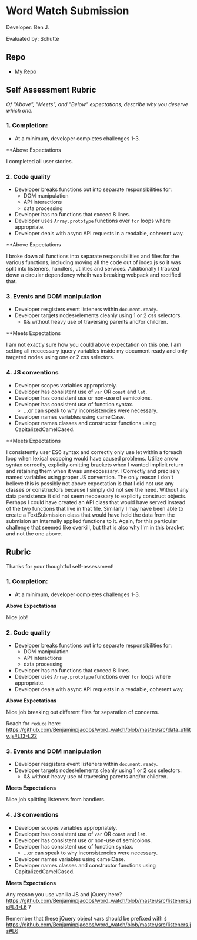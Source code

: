 # Word Watch Submission

Developer: Ben J.

Evaluated by: Schutte

## Repo

* [My Repo](https://github.com/Benjaminpjacobs/word_watch)

## Self Assessment Rubric

*Of "Above", "Meets", and "Below" expectations, describe why you deserve which one.*

### 1. Completion:
  * At a minimum, developer completes challenges 1-3.

**Above Expectations

I completed all user stories.

### 2. Code quality
  * Developer breaks functions out into separate responsibilities for:
    * DOM manipulation
    * API interactions
    * data processing
  * Developer has no functions that exceed 8 lines.
  * Developer uses `Array.prototype` functions over `for` loops where appropriate.
  * Developer deals with async API requests in a readable, coherent way.

**Above Expectations

I broke down all functions into separate responsibilities and files for the various functions, including moving all the code out of index.js so it was split into listeners, handlers, utilities and services. Additionally I tracked down a circular dependency whcih was breaking webpack and rectified that.

### 3. Events and DOM manipulation
  * Developer resgisters event listeners within `document.ready`.
  * Developer targets nodes/elements cleanly using 1 or 2 css selectors.
    * && without heavy use of traversing parents and/or children.

**Meets Expectations

I am not exactly sure how you could above expectation on this one. I am setting all neccessary jquery variables inside my document ready and only targeted nodes using one or 2 css selectors.

### 4. JS conventions
  * Developer scopes variables appropriately.
  * Developer has consistent use of `var` OR `const` and `let`.
  * Developer has consistent use or non-use of semicolons.
  * Developer has consistent use of function syntax.
    * ...or can speak to why inconsistencies were necessary.
  * Developer names variables using camelCase.
  * Developer names classes and constructor functions using CapitalizedCamelCased.

**Meets Expectations

I consistently user ES6 syntax and correctly only use let within a foreach loop when lexical scopping would have caused problems. Utilize arrow syntax correctly, explicity omitting brackets when I wanted implicit return and retaining them when it was unneccessary. I Correctly and precisely named variables using proper JS convention. The only reason I don't believe this is possibly not above expectation is that I did not use any classes or constructors because I simply did not see the need. Without any data persistence it did not seem neccessary to explicity construct objects. Perhaps I could have created an API class that would have served instead of the two functions that live in that file. Similarly I may have been able to create a TextSubmission class that would have held the data from the submision an internally applied functions to it. Again, for this particular challenge that seemed like overkill, but that is also why I'm in this bracket and not the one above.

## Rubric

Thanks for your thoughtful self-assessment!

### 1. Completion:
  * At a minimum, developer completes challenges 1-3.

**Above Expectations**

Nice job!

### 2. Code quality
  * Developer breaks functions out into separate responsibilities for:
    * DOM manipulation
    * API interactions
    * data processing
  * Developer has no functions that exceed 8 lines.
  * Developer uses `Array.prototype` functions over `for` loops where appropriate.
  * Developer deals with async API requests in a readable, coherent way.

**Above Expectations**

Nice job breaking out different files for separation of concerns.

Reach for `reduce` here: https://github.com/Benjaminpjacobs/word_watch/blob/master/src/data_utility.js#L13-L22

### 3. Events and DOM manipulation
  * Developer resgisters event listeners within `document.ready`.
  * Developer targets nodes/elements cleanly using 1 or 2 css selectors.
    * && without heavy use of traversing parents and/or children.

**Meets Expectations**

Nice job splitting listeners from handlers.

### 4. JS conventions
  * Developer scopes variables appropriately.
  * Developer has consistent use of `var` OR `const` and `let`.
  * Developer has consistent use or non-use of semicolons.
  * Developer has consistent use of function syntax.
    * ...or can speak to why inconsistencies were necessary.
  * Developer names variables using camelCase.
  * Developer names classes and constructor functions using CapitalizedCamelCased.

**Meets Expectations**

Any reason you use vanilla JS and jQuery here? https://github.com/Benjaminpjacobs/word_watch/blob/master/src/listeners.js#L4-L6 ?

Remember that these jQuery object vars should be prefixed with `$` https://github.com/Benjaminpjacobs/word_watch/blob/master/src/listeners.js#L6

